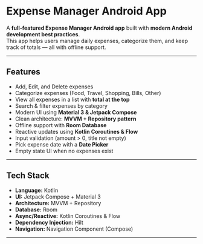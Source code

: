 # Expense Manager Android App

A **full-featured Expense Manager Android app** built with **modern Android development best practices**.  
This app helps users manage daily expenses, categorize them, and keep track of totals — all with offline support.

---

## Features

- Add, Edit, and Delete expenses  
- Categorize expenses (Food, Travel, Shopping, Bills, Other)  
- View all expenses in a list with **total at the top**  
- Search & filter expenses by category  
- Modern UI using **Material 3 & Jetpack Compose**  
- Clean architecture: **MVVM + Repository pattern**  
- Offline support with **Room Database**  
- Reactive updates using **Kotlin Coroutines & Flow**  
- Input validation (amount > 0, title not empty)  
- Pick expense date with a **Date Picker**  
- Empty state UI when no expenses exist  

---

## Tech Stack

- **Language:** Kotlin  
- **UI:** Jetpack Compose + Material 3  
- **Architecture:** MVVM + Repository  
- **Database:** Room  
- **Async/Reactive:** Kotlin Coroutines & Flow  
- **Dependency Injection:** Hilt  
- **Navigation:** Navigation Component (Compose)  

---

